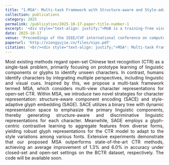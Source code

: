 ```yaml
---
title: "1.MSA²: Multi-task Framework with Structure-aware and Style-adaptive Character Representation"
collection: publications
category: 2025
permalink: /publication/2025-10-17-paper-title-number-1
excerpt: '<div style="text-align: justify;">MoB is a training-free visual token pruning method for MLLMs that uses geometric covering theory to optimally balance prompt alignment and visual preservation, achieving high acceleration with minimal performance loss.</div>'
date: 2025-10-17
venue: 'Proceedings of the IEEE/CVF international conference on computer vision'
paperurl: 'http://xiongyujie.cn/files/nips.pdf'
citation: '<br/><div style="text-align: justify;">MSA²: Multi-task Framework with Structure-aware and Style-adaptive Character Representation. Yangfu Li, Hongjian Zhan, Qi Liu, Li Sun, Yu-Jie Xiong, Yue Lu. Proceedings of the IEEE/CVF international conference on computer vision. 2025</div>'
---
```


<div style="text-align: justify;">Most existing methods regard open-set Chinese text recognition (CTR) as a single-task problem, primarily focusing on prototype learning of linguistic components or glyphs to identify unseen characters. In contrast, humans identify characters by integrating multiple perspectives, including linguistic and visual cues. Inspired by this, we propose a multi-task framework termed MSA, which considers multi-view character representations for open-set CTR. Within MSA, we introduce two novel strategies for character representation: structure-aware component encoding (SACE) and style-adaptive glyph embedding (SAGE). SACE utilizes a binary tree with dynamic representation space to emphasize the primary linguistic components, thereby generating structure-aware and discriminative linguistic representations for each character. Meanwhile, SAGE employs a glyph-centric contrastive learning to aggregate features from diverse forms, yielding robust glyph representations for the CTR model to adapt to the style variations among various fonts. Extensive experiments demonstrate that our proposed MSA outperforms state-of-the-art CTR methods, achieving an average improvement of 1.3% and 6.0% in accuracy under closed-set and open-set settings on the BCTR dataset, respectively. The code will be available soon.</div>

<br/>

